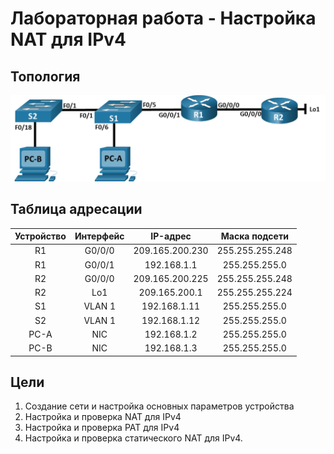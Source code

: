 # Лабораторная работа - Настройка NAT для IPv4
## Топология
![alt text](https://github.com/V1RaJ97/OTUS-NE/blob/a36ec720485414844fc9c5b5d58db2430bccea01/Labs/Lab12/%D0%A2%D0%BE%D0%BF%D0%BE%D0%BB%D0%BE%D0%B3%D0%B8%D1%8F.png)

## Таблица адресации
| Устройство |     Интерфейс    |     IP-адрес    |  Маска подсети  |
|:----------:|:----------------:|:---------------:|:---------------:|
|     R1     |      G0/0/0      | 209.165.200.230 | 255.255.255.248 |
|     R1     |      G0/0/1      |   192.168.1.1   |  255.255.255.0  |
|     R2     |      G0/0/0      | 209.165.200.225 | 255.255.255.248 | 
|     R2     |       Lo1        |  209.165.200.1  | 255.255.255.224 |
|     S1     |       VLAN 1     |  192.168.1.11   |  255.255.255.0  |
|     S2     |       VLAN 1     |  192.168.1.12   |  255.255.255.0  |
|    PC-A    |       NIC        |  192.168.1.2    |  255.255.255.0  |
|    PC-B    |       NIC        |  192.168.1.3    |  255.255.255.0  |
## Цели
1. Создание сети и настройка основных параметров устройства
2. Настройка и проверка NAT для IPv4
3. Настройка и проверка PAT для IPv4
4. Настройка и проверка статического NAT для IPv4.
